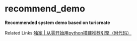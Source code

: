 # recommend_demo

**Recommended system demo based on turicreate**

Related Links:[独家 | 从零开始用python搭建推荐引擎（附代码）](https://blog.csdn.net/tMb8Z9Vdm66wH68VX1/article/details/83552320)
